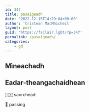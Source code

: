 ```yaml
---
id: 347
title: pasaigeadh
date: '2022-12-15T14:29:04+00:00'
author: 'Crìstean MacMhìcheil'
layout: post
guid: 'https://faclair.lgbt/?p=347'
permalink: /pasaigeadh/
categories:
    - gd
---
```


## Mìneachadh

## Eadar-theangachaidhean

&#x1f1ee;&#x1f1ea; saorchead

&#x1f3f4;&#xe0067;&#xe0062;&#xe0065;&#xe006e;&#xe0067;&#xe007f; passing